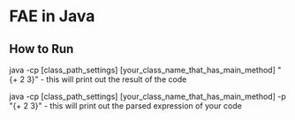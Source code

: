 # FAE in Java

## How to Run
java -cp [class_path_settings] [your_class_name_that_has_main_method] "{+ 2 3}" - this will print out the result of the code

java -cp [class_path_settings] [your_class_name_that_has_main_method] -p "{+ 2 3}" - this will print out the parsed expression of your code